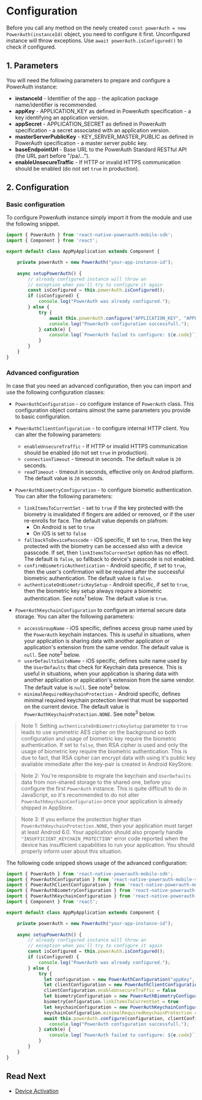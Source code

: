 # Configuration

Before you call any method on the newly created `const powerAuth = new PowerAuth(instanceId)` object, you need to configure it first. Unconfigured instance will throw exceptions. Use `await powerAuth.isConfigured()` to check if configured.

## 1. Parameters

You will need the following parameters to prepare and configure a PowerAuth instance:

- **instanceId** - Identifier of the app - the aplication package name/identifier is recommended.  
- **appKey** - APPLICATION_KEY as defined in PowerAuth specification - a key identifying an application version.
- **appSecret** - APPLICATION_SECRET as defined in PowerAuth specification - a secret associated with an application version.  
- **masterServerPublicKey** - KEY\_SERVER\_MASTER_PUBLIC as defined in PowerAuth specification - a master server public key.  
- **baseEndpointUrl** - Base URL to the PowerAuth Standard RESTful API (the URL part before "/pa/...").  
- **enableUnsecureTraffic** - If HTTP or invalid HTTPS communication should be enabled (do not set `true` in production).

## 2. Configuration

### Basic configuration

To configure PowerAuth instance simply import it from the module and use the following snippet.

```javascript
import { PowerAuth } from 'react-native-powerauth-mobile-sdk';
import { Component } from 'react';

export default class AppMyApplication extends Component {

    private powerAuth = new PowerAuth("your-app-instance-id");
    
    async setupPowerAuth() {
        // already configured instance will throw an
        // exception when you'll try to configure it again
        const isConfigured = this.powerAuth.isConfigured();
        if (isConfigured) {
            console.log("PowerAuth was already configured.");
        } else {
            try {
                await this.powerAuth.configure("APPLICATION_KEY", "APPLICATION_SECRET", "KEY_SERVER_MASTER_PUBLIC", "https://your-powerauth-endpoint.com/", false);
                console.log("PowerAuth configuration successfull.");
            } catch(e) {
                console.log(`PowerAuth failed to configure: ${e.code}`);
            }
        }
    }
}
```

### Advanced configuration

In case that you need an advanced configuration, then you can import and use the following configuration classes:
- `PowerAuthConfiguration` - co configure instance of `PowerAuth` class. This configuration object contains almost the same parameters you provide to basic configuration.

- `PowerAuthClientConfiguration` - to configure internal HTTP client. You can alter the following parameters:
  - `enableUnsecureTraffic` - If HTTP or invalid HTTPS communication should be enabled (do not set `true` in production).
  - `connectionTimeout` - timeout in seconds. The default value is `20` seconds.
  - `readTimeout` - timeout in seconds, effective only on Androd platform. The default value is `20` seconds.

- `PowerAuthBiometryConfiguration` - to configure biometic authentication. You can alter the following parameters:
  - `linkItemsToCurrentSet` - set to `true` if the key protected with the biometry is invalidated if fingers are added or removed, or if the user re-enrolls for face. The default value depends on plafrom:
    - On Android is set to `true`
    - On iOS  is set to `false`
  - `fallbackToDevicePasscode` - iOS specific, If set to `true`, then the key protected with the biometry can be accessed also with a device passcode. If set, then `linkItemsToCurrentSet` option has no effect. The default is `false`, so fallback to device's passcode is not enabled.
  - `confirmBiometricAuthentication` - Android specific, if set to `true`, then the user's confirmation will be required after the successful biometric authentication. The default value is `false`.
  - `authenticateOnBiometricKeySetup` - Android specific, if set to `true`, then the biometric key setup always require a biometric authentication. See note<sup>1</sup> below. The default value is `true`.

- `PowerAuthKeychainConfiguration` to configure an internal secure data storage. You can alter the following parameters:
  - `accessGroupName` - iOS specific, defines access group name used by the `PowerAuth` keychain instances. This is useful in situations, when your application is sharing data with another application or application's extension from the same vendor. The default value is `null`. See note<sup>2</sup> below.
  - `userDefaultsSuiteName` - iOS specific, defines suite name used by the `UserDefaults` that check for Keychain data presence. This is useful in situations, when your application is sharing data with another application or application's extension from the same vendor. The default value is `null`. See note<sup>2</sup> below.
  - `minimalRequiredKeychainProtection` - Android specific, defines minimal required keychain protection level that must be supported on the current device. The default value is `PowerAuthKeychainProtection.NONE`. See note<sup>3</sup> below.

> Note 1: Setting `authenticateOnBiometricKeySetup` parameter to `true` leads to use symmetric AES cipher on the background so both configuration and usage of biometric key require the biometric authentication. If set to `false`, then RSA cipher is used and only the usage of biometric key require the biometric authentication. This is due to fact, that RSA cipher can encrypt data with using it's public key available immediate after the key-pair is created in Android KeyStore.

> Note 2: You're responsible to migrate the keychain and `UserDefaults` data from non-shared storage to the shared one, before you configure the first `PowerAuth` instance. This is quite difficult to do in JavaScript, so it's recommended to do not alter `PowerAuthKeychainConfiguration` once your application is already shipped in AppStore.

> Note 3: If you enforce the protection higher than `PowerAuthKeychainProtection.NONE`, then your application must target at least Android 6.0. Your application should also properly handle `"INSUFFICIENT_KEYCHAIN_PROTECTION"` error code reported when the device has insufficient capabilities to run your application. You should properly inform user about this situation.

The following code snipped shows usage of the advanced configuration:

```javascript
import { PowerAuth } from 'react-native-powerauth-mobile-sdk';
import { PowerAuthConfiguration } from 'react-native-powerauth-mobile-sdk';
import { PowerAuthClientConfiguration } from 'react-native-powerauth-mobile-sdk';
import { PowerAuthBiometryConfiguration } from 'react-native-powerauth-mobile-sdk';
import { PowerAuthKeychainConfiguration } from 'react-native-powerauth-mobile-sdk';
import { Component } from 'react';

export default class AppMyApplication extends Component {

    private powerAuth = new PowerAuth("your-app-instance-id");
    
    async setupPowerAuth() {
        // already configured instance will throw an
        // exception when you'll try to configure it again
        const isConfigured = this.powerAuth.isConfigured();
        if (isConfigured) {
            console.log("PowerAuth was already configured.");
        } else {
            try {
              let configuration = new PowerAuthConfiguration("appKey", "appSecret", "masterServerPublicKey", "https://your-powerauth-endpoint.com/")
              let clientConfiguration = new PowerAuthClientConfiguration()
              clientConfiguration.enableUnsecureTraffic = false
              let biometryConfiguration = new PowerAuthBiometryConfiguration()
              biometryConfiguration.linkItemsToCurrentSet = true
              let keychainConfiguration = new PowerAuthKeychainConfiguration()
              keychainConfiguration.minimalRequiredKeychainProtection = PowerAuthKeychainProtection.SOFTWARE
              await this.powerAuth.configure(configuration, clientConfiguration, biometryConfiguration, keychainConfiguration)
                console.log("PowerAuth configuration successfull.");
            } catch(e) {
                console.log(`PowerAuth failed to configure: ${e.code}`);
            }
        }
    }
}
```

## Read Next

- [Device Activation](./Device-Activation.md)

